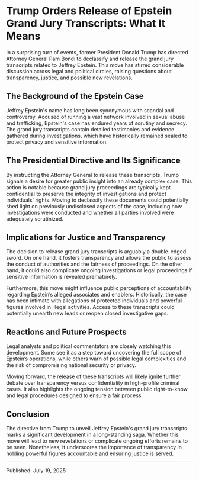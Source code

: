 # Trump Orders Release of Epstein Grand Jury Transcripts: What It Means

In a surprising turn of events, former President Donald Trump has directed Attorney General Pam Bondi to declassify and release the grand jury transcripts related to Jeffrey Epstein. This move has stirred considerable discussion across legal and political circles, raising questions about transparency, justice, and possible new revelations.

## The Background of the Epstein Case

Jeffrey Epstein's name has long been synonymous with scandal and controversy. Accused of running a vast network involved in sexual abuse and trafficking, Epstein's case has endured years of scrutiny and secrecy. The grand jury transcripts contain detailed testimonies and evidence gathered during investigations, which have historically remained sealed to protect privacy and sensitive information.

## The Presidential Directive and Its Significance

By instructing the Attorney General to release these transcripts, Trump signals a desire for greater public insight into an already complex case. This action is notable because grand jury proceedings are typically kept confidential to preserve the integrity of investigations and protect individuals' rights. Moving to declassify these documents could potentially shed light on previously undisclosed aspects of the case, including how investigations were conducted and whether all parties involved were adequately scrutinized.

## Implications for Justice and Transparency

The decision to release grand jury transcripts is arguably a double-edged sword. On one hand, it fosters transparency and allows the public to assess the conduct of authorities and the fairness of proceedings. On the other hand, it could also complicate ongoing investigations or legal proceedings if sensitive information is revealed prematurely.

Furthermore, this move might influence public perceptions of accountability regarding Epstein’s alleged associates and enablers. Historically, the case has been intimate with allegations of protected individuals and powerful figures involved in illegal activities. Access to these transcripts could potentially unearth new leads or reopen closed investigative gaps.

## Reactions and Future Prospects

Legal analysts and political commentators are closely watching this development. Some see it as a step toward uncovering the full scope of Epstein’s operations, while others warn of possible legal complexities and the risk of compromising national security or privacy.

Moving forward, the release of these transcripts will likely ignite further debate over transparency versus confidentiality in high-profile criminal cases. It also highlights the ongoing tension between public right-to-know and legal procedures designed to ensure a fair process.

## Conclusion

The directive from Trump to unveil Jeffrey Epstein's grand jury transcripts marks a significant development in a long-standing saga. Whether this move will lead to new revelations or complicate ongoing efforts remains to be seen. Nonetheless, it underscores the importance of transparency in holding powerful figures accountable and ensuring justice is served.

---

Published: July 19, 2025
